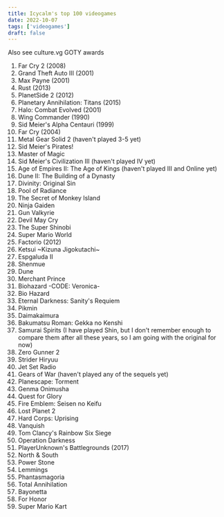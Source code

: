 ```yaml
---
title: Icycalm's top 100 videogames
date: 2022-10-07
tags: ['videogames']
draft: false
---
```


Also see culture.vg GOTY awards

1.  Far Cry 2 (2008)
2.  Grand Theft Auto III (2001)
3.  Max Payne (2001)
4.  Rust (2013)
5.  PlanetSide 2 (2012)
6.  Planetary Annihilation: Titans (2015)
7.  Halo: Combat Evolved (2001)
8.  Wing Commander (1990)
9.  Sid Meier's Alpha Centauri (1999)
10. Far Cry (2004)
11. Metal Gear Solid 2 (haven't played 3-5 yet)
12. Sid Meier's Pirates!
13. Master of Magic
14. Sid Meier's Civilization III (haven't played IV yet)
15. Age of Empires II: The Age of Kings (haven't played III and Online yet)
16. Dune II: The Building of a Dynasty
17. Divinity: Original Sin
18. Pool of Radiance
19. The Secret of Monkey Island
20. Ninja Gaiden
21. Gun Valkyrie
22. Devil May Cry
23. The Super Shinobi
24. Super Mario World
25. Factorio (2012)
26. Ketsui ~Kizuna Jigokutachi~
27. Espgaluda II
28. Shenmue
29. Dune
30. Merchant Prince
31. Biohazard -CODE: Veronica-
32. Bio Hazard
33. Eternal Darkness: Sanity's Requiem
34. Pikmin
35. Daimakaimura
36. Bakumatsu Roman: Gekka no Kenshi
37. Samurai Spirits (I have played Shin, but I don't remember enough to compare them after all these years, so I am going with the original for now)
38. Zero Gunner 2
39. Strider Hiryuu
40. Jet Set Radio
41. Gears of War (haven't played any of the sequels yet)
42. Planescape: Torment
43. Genma Onimusha
44. Quest for Glory
45. Fire Emblem: Seisen no Keifu
46. Lost Planet 2
47. Hard Corps: Uprising
48. Vanquish
49. Tom Clancy's Rainbow Six Siege
50. Operation Darkness
51. PlayerUnknown's Battlegrounds (2017)
52. North & South
53. Power Stone
54. Lemmings
55. Phantasmagoria
56. Total Annihilation
57. Bayonetta
58. For Honor
59. Super Mario Kart
